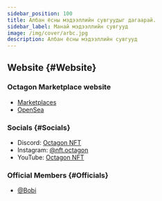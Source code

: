```yaml
---
sidebar_position: 100
title: Албан ёсны мэдээллийн сувгуудыг дагаарай.
sidebar_label: Манай мэдээллийн сувгууд
image: /img/cover/arbc.jpg
description: Албан ёсны мэдээллийн сувгууд
---
```


## Website {#Website}

### Octagon Marketplace website

- [Marketplaces](https://octagon.mn/nft)
- [OpenSea](https://opensea.io/collection/buha)

### Socials {#Socials}

- Discord: [Octagon NFT](https://discord.gg/YeyYYTvfUK)
- Instagram: [@nft.octagon](https://www.instagram.com/nft.octagon/)
- YouTube: [Octagon NFT](https://www.youtube.com/channel/UCEBsPsB7Wqna1q5e-VrYeKQ)

### Official Members {#Officials}

- [@Bobi](https://www.instagram.com/batbayarx/)
